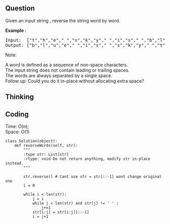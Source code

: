 ## Question
Given an input string , reverse the string word by word. 

**Example :**   
<pre>
Input:  ["t","h","e"," ","s","k","y"," ","i","s"," ","b","l","u","e"]
Output: ["b","l","u","e"," ","i","s"," ","s","k","y"," ","t","h","e"]
</pre>

Note: 

A word is defined as a sequence of non-space characters.<br>
The input string does not contain leading or trailing spaces.<br>
The words are always separated by a single space.<br>
Follow up: Could you do it in-place without allocating extra space?

## Thinking
    

## Coding
Time: O(n); <br>
Space: O(1)
```python3
class Solution(object):
    def reverseWords(self, str):
        """
        :type str: List[str]
        :rtype: void Do not return anything, modify str in-place instead.
        """
        
        str.reverse() # Cant use str = str[::-1] wont change original one
        i = 0
        
        while i < len(str):
            j = i
            while j < len(str) and str[j] != ' ' :
                j+=1
            str[i:j] = str[i:j][::-1]
            i = j+1

```

